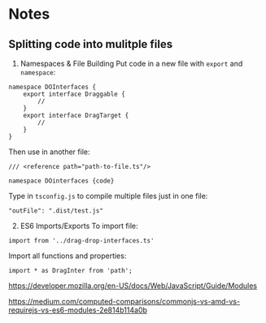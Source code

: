 # Notes
## Splitting code into mulitple files
1. Namespaces & File Building
Put code in a new file with `export` and `namespace`:
```
namespace DOInterfaces {
    export interface Draggable {
        //
    }
    export interface DragTarget {
        //
    }
}
```
Then use in another file:
```
/// <reference path="path-to-file.ts"/>

namespace DOinterfaces {code}
```
Type in `tsconfig.js` to compile multiple files just in one file:
```
"outFile": ".dist/test.js"
```
2. ES6 Imports/Exports
To import file:
```
import from '../drag-drop-interfaces.ts'
```
Import all functions and properties:
```
import * as DragInter from 'path';
```
https://developer.mozilla.org/en-US/docs/Web/JavaScript/Guide/Modules

https://medium.com/computed-comparisons/commonjs-vs-amd-vs-requirejs-vs-es6-modules-2e814b114a0b